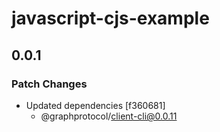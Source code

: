 # javascript-cjs-example

## 0.0.1

### Patch Changes

- Updated dependencies [f360681]
  - @graphprotocol/client-cli@0.0.11
